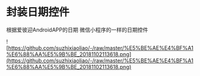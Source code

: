 # 封装日期控件
根据爱彼迎AndroidAPP的日期  微信小程序的一样的日期控件


! [https://github.com/suzhixiaoliao/-/raw/master/%E5%BE%AE%E4%BF%A1%E6%88%AA%E5%9B%BE_20181102113618.png](https://github.com/suzhixiaoliao/-/raw/master/%E5%BE%AE%E4%BF%A1%E6%88%AA%E5%9B%BE_20181102113618.png)
